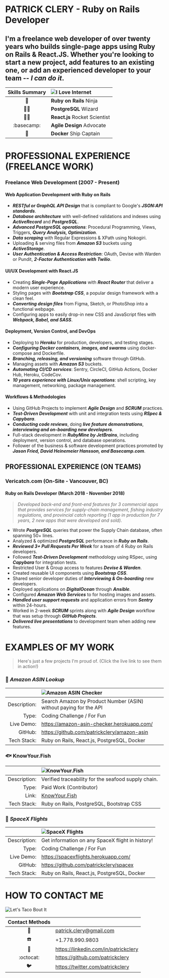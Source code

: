 PATRICK CLERY - Ruby on Rails Developer
=======================================
I'm a freelance web developer of over twenty years who builds
single-page apps using **Ruby on Rails & React.JS**. Whether you're
looking to start a new project, add features to an existing one, or add
an experienced developer to your team -- *I can do it*.
------------------------------------------------------------------------

|     Skills Summary     | ![I Love Internet](../images/bitmoji/i-love-internet.png) |
|:----------------------:|:--------------------------------------------|
| :martial_arts_uniform: | **Ruby on Rails** Ninja                     |
|   :man_technologist:   | **PostgreSQL** Wizard                       |
|    :man_astronaut:     | **React.js** Rocket Scientist               |
|       :basecamp:       | **Agile Design** Advocate                   |
|        :whale2:        | **Docker** Ship Captain                     |

<div style="page-break-after: always"></div>



# PROFESSIONAL EXPERIENCE (FREELANCE WORK)

### Freelance Web Development (2007 - Present)

#### Web Application Development with Ruby on Rails

- ***RESTful or GraphQL API Design*** that is compliant to Google's
  ***JSON:API standards***.
- ***Database architecture*** with well-defined validations and indexes
  using ***ActiveRecord*** and ***PostgreSQL***.
- ***Advanced PostgreSQL operations***: Procedural Programming, Views,
  Triggers, ***Query Analysis, Optimization***.
- ***Data scraping*** with Regular Expressions & XPath using Nokogiri.
- Uploading & serving files from ***Amazon S3*** buckets using
  ***ActiveStorage***.
- ***User Authentication & Access Restriction***: OAuth, Devise with
  Warden or Pundit, ***2-Factor Authentication with Twilio***.

#### UI/UX Development with React.JS

- Creating ***Single-Page Applications*** with ***React Router*** that
  deliver a modern user experience.
- Styling pages with ***Bootstrap CSS***, a popular design framework
  with a clean feel.
- ***Converting design files*** from Figma, Sketch, or PhotoShop into a
  functional webpage.
- Configuring apps to easily drop-in new CSS and JavaScript files with
  ***Webpack, Babel, and SASS***.

#### Deployment, Version Control, and DevOps

- Deploying to ***Heroku*** for production, developers, and testing
  stages.
- ***Configuring Docker containers, images, and swarms*** using
  docker-compose and Dockerfile.
- ***Branching, releasing, and versioning*** software through GitHub.
- Managing assets with ***Amazon S3*** buckets.
- ***Automating CI/CD services***: Sentry, CircleCI, GitHub Actions,
  Docker Hub, Heroku, CodeCov.
- ***10 years experience with Linux/Unix operations***: shell scripting,
  key management, networking, package management.

#### Workflows & Methodologies

- Using GitHub Projects to implement ***Agile Design*** and ***SCRUM***
  practices.
- ***Test-Driven Development*** with unit and integration tests using
  ***RSpec & Capybara***.
- ***Conducting code reviews***, doing ***live feature
  demonstrations***, ***interviewing and on-boarding new developers***.
- Full-stack development in ***RubyMine by JetBrains***, including
  deployment, version control, and database operations.
- Follower of the business & software development practices promoted by
  ***Jason Fried, David Heinemeier Hansson, and Basecamp.com***.

<div style="page-break-after: always"></div>



## PROFESSIONAL EXPERIENCE (ON TEAMS)

### Vericatch.com (On-Site - Vancouver, BC)

#### Ruby on Rails Developer (March 2018 - November 2018)

>*Developed back-end and front-end features for 3 commercial apps that
>provides services for supply-chain management, fishing industry
>regulations, and provincial catch reporting (1 app in production for 7
>years, 2 new apps that were developed and sold).*

- Wrote ***PostgreSQL*** queries that power the Supply Chain database,
  often spanning 50+ lines.
- Analyzed & optimized ***PostgreSQL*** performance in ***Ruby on
  Rails***.
- ***Reviewed 3+ Pull Requests Per Week*** for a team of 4 Ruby on Rails
  developers.
- Followed ***Test-Driven Development*** methodology using RSpec, using
  ***Capybara*** for integration tests.
- Restricted User & Group access to features ***Devise & Warden***.
- Created reusable UI components using ***Bootstrap CSS***.
- Shared senior developer duties of ***Interviewing & On-boarding*** new
  developers.
- Deployed applications on ***DigitalOcean*** through ***Ansible***.
- Configured ***Amazon Web Services*** to for hosting images and assets.
- ***Handled user support requests*** and application errors from
  ***Sentry*** within 24-hours.
- Worked in 2-week ***SCRUM*** sprints along with ***Agile Design***
  workflow that was setup through ***GitHub Projects***.
- ***Delivered live presentations*** to development team when adding new
  features.

<div style="page-break-after: always"></div>



# EXAMPLES OF MY WORK

> Here's just a few projects I'm proud of.
> (Click the live link to see them in action!)

### :shopping_cart: *Amazon ASIN Lookup*

|              | ![Amazon ASIN Checker](../images/portfolio/amazon-asin-checker-400.jpeg) |
|-------------:|:-------------------------------------------------------------------------|
| Description: | Search Amazon by Product Number (ASIN) without paying for the API        |
|        Type: | Coding Challenge / For Fun                                               |
|   Live Demo: | https://amazon-asin-checker.herokuapp.com/                               |
|      GitHub: | https://github.com/patrickclery/amazon-asin                              |
|  Tech Stack: | Ruby on Rails, React.js, PostgreSQL, Docker                              |

<div style="page-break-after: always"></div>



### :fish: KnowYour.Fish

|              | ![KnowYour.Fish](../images/portfolio/knowyourfish-400.jpeg) |
|-------------:|:------------------------------------------------------------|
| Description: | Verified traceability for the seafood supply chain.         |
|        Type: | Paid Work (Contributor)                                     |
|        Link: | [KnowYour.Fish](https://knowyour.fish/)                     |
|  Tech Stack: | Ruby on Rails, PostgreSQL, Bootstrap CSS                    |

<div style="page-break-after: always"></div>



### :rocket: *SpaceX Flights*

|              | ![SpaceX Flights](../images/portfolio/spacex-400.jpeg) |
|-------------:|:-------------------------------------------------------|
| Description: | Get information on any SpaceX flight in history!       |
|        Type: | Coding Challenge / For Fun                             |
|   Live Demo: | https://spacexflights.herokuapp.com/                   |
|      GitHub: | https://github.com/patrickclery/spacex                 |
|  Tech Stack: | Ruby on Rails, React.js, PostgreSQL, Docker            |

<div style="page-break-after: always"></div>



# HOW TO CONTACT ME

![Let's Taco Bout It](../images/bitmoji/lets-taco-bout-it.png)

|    Contact Methods    |                                      |
|:---------------------:|:-------------------------------------|
|        :email:        | patrick.clery@gmail.com              |
|        :phone:        | +1.778.990.9803                      |
| :busts_in_silhouette: | https://linkedin.com/in/patrickclery |
|       :octocat:       | https://github.com/patrickclery      |
|        :bird:         | https://twitter.com/patrickclery     |

